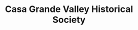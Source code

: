 ---
layout: repo
title: "Casa Grande Valley Historical Society"
id: 13090
permalink: repos/13090/
---